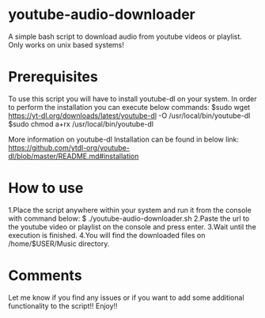 # youtube-audio-downloader
A simple bash script to download audio from youtube videos or playlist. Only works on unix based systems!

# Prerequisites
To use this script you will have to install youtube-dl on your system. 
In order to perform the installation you can execute below commands:
 $sudo wget https://yt-dl.org/downloads/latest/youtube-dl -O /usr/local/bin/youtube-dl
 $sudo chmod a+rx /usr/local/bin/youtube-dl

More information on youtube-dl Installation can be found in below link:
 https://github.com/ytdl-org/youtube-dl/blob/master/README.md#installation

# How to use
1.Place the script anywhere within your system and run it from the console with command below:
  $ ./youtube-audio-downloader.sh
2.Paste the url to the youtube video or playlist on the console and press enter.
3.Wait until the execution is finished. 
4.You will find the downloaded files on /home/$USER/Music directory.

# Comments
Let me know if you find any issues or if you want to add some additional functionality to the script!! Enjoy!!
